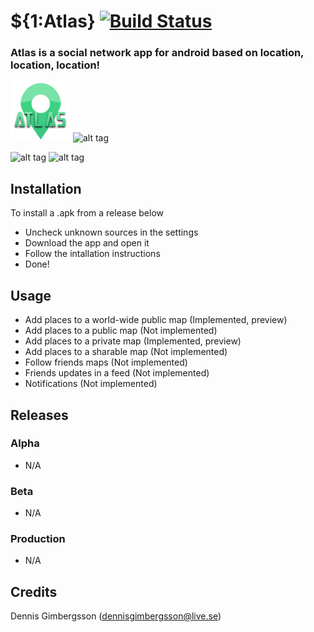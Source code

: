 # ${1:Atlas} [![Build Status](https://travis-ci.org/Gimbergsson/Atlas.svg?branch=master)](https://travis-ci.org/Gimbergsson/Atlas.svg?branch=master)
### Atlas is a social network app for android based on location, location, location!

![alt tag](https://raw.githubusercontent.com/Gimbergsson/Atlas/master/app/src/main/res/mipmap-xhdpi/ic_launcher.png)
![alt tag](https://www.android.com/static/img/logos-2x/android-wordmark-8EC047.png)

![alt tag](http://dennisgimbergsson.se/images/atlas_01.png)
![alt tag](http://dennisgimbergsson.se/images/atlas_02.png)
## Installation
To install a .apk from a release below
- Uncheck unknown sources in the settings
- Download the app and open it
- Follow the intallation instructions
- Done!

## Usage
- Add places to a world-wide public map (Implemented, preview)
- Add places to a public map (Not implemented)
- Add places to a private map (Implemented, preview)
- Add places to a sharable map (Not implemented)
- Follow friends maps (Not implemented)
- Friends updates in a feed (Not implemented)
- Notifications (Not implemented)

## Releases

### Alpha
- N/A

### Beta
- N/A

### Production
- N/A

## Credits
Dennis Gimbergsson (dennisgimbergsson@live.se)